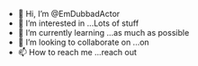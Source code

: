 - 👋 Hi, I’m @EmDubbadActor
- 👀 I’m interested in ...Lots of stuff
- 🌱 I’m currently learning ...as much as possible
- 💞️ I’m looking to collaborate on ...on
- 📫 How to reach me ...reach out

<!---
EmDubbadActor/EmDubbadActor is a ✨ special ✨ repository because its `README.md` (this file) appears on your GitHub profile.
You can click the Preview link to take a look at your changes.
--->
